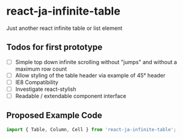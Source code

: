 # react-ja-infinite-table

Just another react infinite table or list element

## Todos for first prototype
- [ ] Simple top down infinite scrolling without "jumps" and without a maximum row count
- [ ] Allow styling of the table header via example of 45° header 
- [ ] IE8 Compatibility
- [ ] Investigate react-stylish
- [ ] Readable / extendable component interface

## Proposed Example Code

```javascript
import { Table, Column, Cell } from 'react-ja-infinite-table'; 


```



